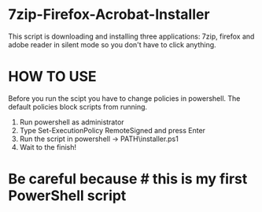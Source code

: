 # 7zip-Firefox-Acrobat-Installer

This script is downloading and installing three applications: 7zip, firefox and adobe reader in silent mode so you don't have to click anything.

# HOW TO USE

Before you run the scipt you have to change policies in powershell. The default policies block scripts from running.

1. Run powershell as administrator
2. Type Set-ExecutionPolicy RemoteSigned and press Enter
3. Run the script in powershell -> PATH\installer.ps1
4. Wait to the finish!

# Be careful because  # this is my first PowerShell script 
